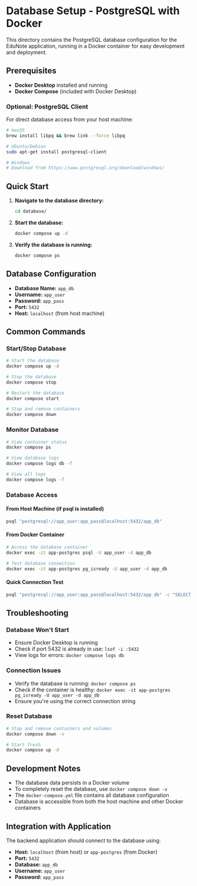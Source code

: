 # Database Setup - PostgreSQL with Docker

This directory contains the PostgreSQL database configuration for the EduNote application, running in a Docker container for easy development and deployment.

## Prerequisites

- **Docker Desktop** installed and running
- **Docker Compose** (included with Docker Desktop)

### Optional: PostgreSQL Client

For direct database access from your host machine:

```bash
# macOS
brew install libpq && brew link --force libpq

# Ubuntu/Debian
sudo apt-get install postgresql-client

# Windows
# Download from https://www.postgresql.org/download/windows/
```

## Quick Start

1. **Navigate to the database directory:**
   ```bash
   cd database/
   ```

2. **Start the database:**
   ```bash
   docker compose up -d
   ```

3. **Verify the database is running:**
   ```bash
   docker compose ps
   ```

## Database Configuration

- **Database Name:** `app_db`
- **Username:** `app_user`
- **Password:** `app_pass`
- **Port:** `5432`
- **Host:** `localhost` (from host machine)

## Common Commands

### Start/Stop Database

```bash
# Start the database
docker compose up -d

# Stop the database
docker compose stop

# Restart the database
docker compose start

# Stop and remove containers
docker compose down
```

### Monitor Database

```bash
# View container status
docker compose ps

# View database logs
docker compose logs db -f

# View all logs
docker compose logs -f
```

### Database Access

#### From Host Machine (if psql is installed)
```bash
psql "postgresql://app_user:app_pass@localhost:5432/app_db"
```

#### From Docker Container
```bash
# Access the database container
docker exec -it app-postgres psql -U app_user -d app_db

# Test database connection
docker exec -it app-postgres pg_isready -U app_user -d app_db
```

#### Quick Connection Test
```bash
psql "postgresql://app_user:app_pass@localhost:5432/app_db" -c "SELECT 1;"
```

## Troubleshooting

### Database Won't Start
- Ensure Docker Desktop is running
- Check if port 5432 is already in use: `lsof -i :5432`
- View logs for errors: `docker compose logs db`

### Connection Issues
- Verify the database is running: `docker compose ps`
- Check if the container is healthy: `docker exec -it app-postgres pg_isready -U app_user -d app_db`
- Ensure you're using the correct connection string

### Reset Database
```bash
# Stop and remove containers and volumes
docker compose down -v

# Start fresh
docker compose up -d
```

## Development Notes

- The database data persists in a Docker volume
- To completely reset the database, use `docker compose down -v`
- The `docker-compose.yml` file contains all database configuration
- Database is accessible from both the host machine and other Docker containers

## Integration with Application

The backend application should connect to the database using:
- **Host:** `localhost` (from host) or `app-postgres` (from Docker)
- **Port:** `5432`
- **Database:** `app_db`
- **Username:** `app_user`
- **Password:** `app_pass`
